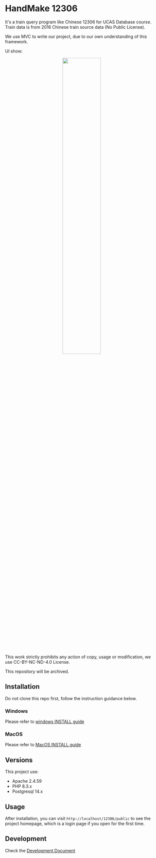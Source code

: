 # HandMake 12306

It's a train query program like Chinese 12306 for UCAS Database course. Train data is from 2016 Chinese train source data (No Public License).

We use MVC to write our project, due to our own understanding of this framework.

UI show:

<div style="text-align: center;">
<img src="https://user-images.githubusercontent.com/57280232/225227751-715f10d2-52d3-4210-a116-9bea1b145ca2.jpg" style="width:50%" alt=""/>
</div>

This work strictly prohibits any action of copy, usage or modification, we use CC-BY-NC-ND-4.0 License.

This repository will be archived.

## Installation

Do not clone this repo first, follow the instruction guidance below.

### Windows

Please refer to [windows INSTALL guide](doc/getstart/INSTALL_win.md)

### MacOS

Please refer to [MacOS INSTALL guide](doc/getstart/INSTALL_mac.md)

## Versions

This project use:

- Apache 2.4.59
- PHP 8.3.x
- Postgresql 14.x

## Usage

After installation, you can visit `http://localhost/12306/public` to see the project homepage, which is a login page if you open for the first time.

## Development

Check the [Development Document](doc/getstart/DEVELOPMENT.md)